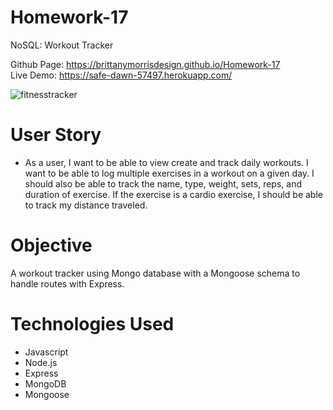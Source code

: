 # Homework-17
NoSQL: Workout Tracker

Github Page: https://brittanymorrisdesign.github.io/Homework-17 </br>
Live Demo: https://safe-dawn-57497.herokuapp.com/</br>

![fitnesstracker](https://user-images.githubusercontent.com/44029053/77595759-6a116800-6ed0-11ea-862a-3048b03ee24c.png)

# User Story
* As a user, I want to be able to view create and track daily workouts. I want to be able to log multiple exercises in a workout on a given day. I should also be able to track the name, type, weight, sets, reps, and duration of exercise. If the exercise is a cardio exercise, I should be able to track my distance traveled.

# Objective
A workout tracker using Mongo database with a Mongoose schema to handle routes with Express.

# Technologies Used
* Javascript
* Node.js
* Express
* MongoDB
* Mongoose
